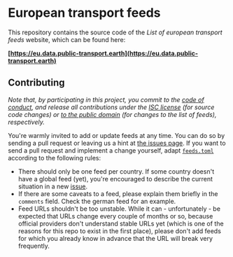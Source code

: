# European transport feeds

This repository contains the source code of the _List of european transport feeds_ website, which can be found here:

**[https://eu.data.public-transport.earth](https://eu.data.public-transport.earth)**

## Contributing

_Note that, by participating in this project, you commit to the [code of conduct](code-of-conduct.md), and release all contributions under the [ISC license](https://opensource.org/licenses/ISC) (for source code changes) or [to the public domain](https://creativecommons.org/publicdomain/zero/1.0/deed.de) (for changes to the list of feeds), respectively._

You're warmly invited to add or update feeds at any time. You can do so by sending a pull request or leaving us a hint at [the issues page](https://github.com/public-transport/european-transport-feeds/issues). If you want to send a pull request and implement a change yourself, adapt [`feeds.toml`](./feeds.toml) according to the following rules:

- There should only be one feed per country. If some country doesn't have a global feed (yet), you're encouraged to describe the current situation in a new [issue](https://github.com/public-transport/european-transport-feeds/issues).
- If there are some caveats to a feed, please explain them briefly in the `comments` field. Check the german feed for an example.
- Feed URLs shouldn't be too unstable. While it can - unfortunately - be expected that URLs change every couple of months or so, because official providers don't understand stable URLs yet (which is one of the reasons for this repo to exist in the first place), please don't add feeds for which you already know in advance that the URL will break very frequently.
